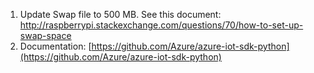1. Update Swap file to 500 MB.  See this document: http://raspberrypi.stackexchange.com/questions/70/how-to-set-up-swap-space
1. Documentation: [https://github.com/Azure/azure-iot-sdk-python](https://github.com/Azure/azure-iot-sdk-python)
